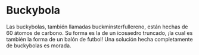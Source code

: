# Buckybola

Las buckybolas, también llamadas buckminsterfullereno, están hechas de 60 átomos
de carbono. Su forma es la de un icosaedro truncado, ¡la cual es también la
forma de un balón de futbol! Una solución hecha completamente de buckybolas es
morada.
